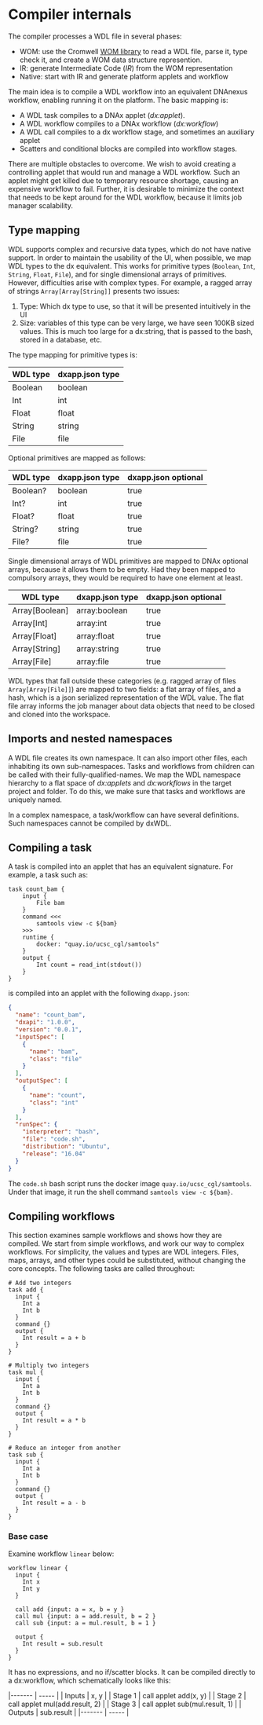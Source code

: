 # Compiler internals

The compiler processes a WDL file in several phases:

- WOM: use the Cromwell
[WOM library](https://github.com/broadinstitute/cromwell/tree/develop/wom/src)
to read a WDL file, parse it, type check it, and create a WOM data
structure represention.
- IR: generate Intermediate Code (_IR_) from the WOM representation
- Native: start with IR and generate platform applets and workflow

The main idea is to compile a WDL workflow into an equivalent DNAnexus
workflow, enabling running it on the platform. The basic mapping is:

* A WDL task compiles to a DNAx applet (_dx:applet_).
* A WDL workflow compiles to a DNAx workflow (_dx:workflow_)
* A WDL call compiles to a dx workflow stage, and sometimes an auxiliary applet
* Scatters and conditional blocks are compiled into workflow stages.

There are multiple obstacles to overcome. We wish to avoid creating a
controlling applet that would run and manage a WDL workflow. Such an
applet might get killed due to temporary resource shortage, causing an
expensive workflow to fail. Further, it is desirable to minimize the
context that needs to be kept around for the WDL workflow, because it
limits job manager scalability.


## Type mapping
WDL supports complex and recursive data types, which do not have
native support. In order to maintain the usability of the UI, when possible,
we map WDL types to the dx equivalent. This works for primitive types
(`Boolean`, `Int`, `String`, `Float`, `File`), and for single dimensional arrays
of primitives. However, difficulties arise with complex types. For
example, a ragged array of strings `Array[Array[String]]` presents two issues:

1. Type: Which dx type to use, so that it will be presented intuitively in the UI
2. Size: variables of this type can be very large, we have seen 100KB
sized values. This is much too large for a dx:string, that is passed to
the bash, stored in a database, etc.

The type mapping for primitive types is:

| WDL type       |  dxapp.json type |
| -------------- |  --------------- |
| Boolean        |   boolean |
| Int            |   int  |
| Float          |   float |
| String         |   string |
| File           |   file |


Optional primitives are mapped as follows:

| WDL type       |  dxapp.json type | dxapp.json optional |
| -------------- |  --------------- | -------------       |
| Boolean?       |   boolean    | true |
| Int?           |   int        | true |
| Float?         |   float      | true |
| String?        |   string     | true |
| File?          |   file       | true |


Single dimensional arrays of WDL primitives are mapped to DNAx optional arrays, because
it allows them to be empty. Had they been mapped to compulsory arrays, they
would be required to have one element at least.

| WDL type       |  dxapp.json type | dxapp.json optional |
| -------------- |  --------------- | -------------       |
| Array[Boolean] |   array:boolean    | true |
| Array[Int]     |   array:int  | true |
| Array[Float]   |   array:float | true |
| Array[String]  |   array:string | true |
| Array[File]    |   array:file | true |


WDL types that fall outside these categories (e.g. ragged array of
files `Array[Array[File]]`) are mapped to two fields: a flat array of
files, and a hash, which is a json serialized representation of the
WDL value. The flat file array informs the job manager about data
objects that need to be closed and cloned into the workspace.

## Imports and nested namespaces

A WDL file creates its own namespace. It can also import other files,
each inhabiting its own sub-namespaces. Tasks and workflows from
children can be called with their fully-qualified-names. We map the
WDL namespace hierarchy to a flat space of *dx:applets* and
*dx:workflows* in the target project and folder. To do this, we
make sure that tasks and workflows are uniquely named.

In a complex namespace, a task/workflow can have several definitions. Such
namespaces cannot be compiled by dxWDL.


## Compiling a task

A task is compiled into an applet that has an equivalent
signature. For example, a task such as:

```wdl
task count_bam {
    input {
        File bam
    }
    command <<<
        samtools view -c ${bam}
    >>>
    runtime {
        docker: "quay.io/ucsc_cgl/samtools"
    }
    output {
        Int count = read_int(stdout())
    }
}
```

is compiled into an applet with the following `dxapp.json`:

```json
{
  "name": "count_bam",
  "dxapi": "1.0.0",
  "version": "0.0.1",
  "inputSpec": [
    {
      "name": "bam",
      "class": "file"
    }
  ],
  "outputSpec": [
    {
      "name": "count",
      "class": "int"
    }
  ],
  "runSpec": {
    "interpreter": "bash",
    "file": "code.sh",
    "distribution": "Ubuntu",
    "release": "16.04"
  }
}
```

The `code.sh` bash script runs the docker image `quay.io/ucsc_cgl/samtools`. Under
that image, it run the shell command `samtools view -c ${bam}`.

## Compiling workflows

This section examines sample workflows and shows how they are
compiled. We start from simple workflows, and work our way to complex
workflows. For simplicity, the values and types are WDL
integers. Files, maps, arrays, and other types could be substituted,
without changing the core concepts. The following tasks are called
throughout:

```wdl
# Add two integers
task add {
  input {
    Int a
    Int b
  }
  command {}
  output {
    Int result = a + b
  }
}

# Multiply two integers
task mul {
  input {
    Int a
    Int b
  }
  command {}
  output {
    Int result = a * b
  }
}

# Reduce an integer from another
task sub {
  input {
    Int a
    Int b
  }
  command {}
  output {
    Int result = a - b
  }
}
```

### Base case

Examine workflow `linear` below:

```wdl
workflow linear {
  input {
    Int x
    Int y
  }

  call add {input: a = x, b = y }
  call mul {input: a = add.result, b = 2 }
  call sub {input: a = mul.result, b = 1 }

  output {
    Int result = sub.result
  }
}
```

It has no expressions, and no if/scatter blocks. It can be compiled directly to a dx:workflow,
which schematically looks like this:


|-------  | -----  |
| Inputs  |  x, y  |
| Stage 1 | call applet add(x, y)  |
| Stage 2 | call applet mul(add.result, 2) |
| Stage 3 | call applet sub(mul.result, 1) |
| Outputs | sub.result |
|-------  | -----  |

